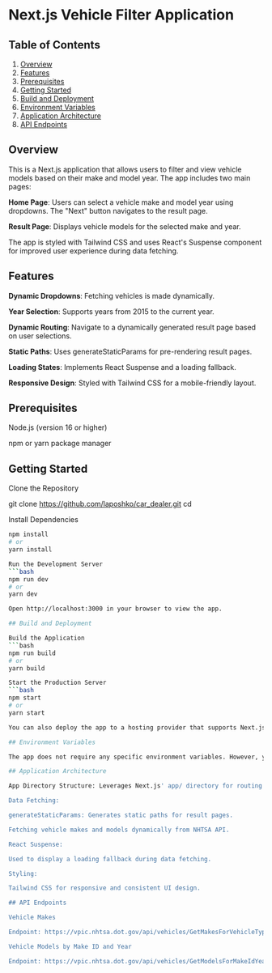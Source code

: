 # Next.js Vehicle Filter Application

 ## Table of Contents
1. [Overview](#overview)
2. [Features](#features)
3. [Prerequisites](#prerequisites)
4. [Getting Started](#getting-started)
5. [Build and Deployment](#build-and-deployment)
6. [Environment Variables](#environment-variables)
7. [Application Architecture](#application-architecture)
8. [API Endpoints](#api-endpoints)

## Overview

This is a Next.js application that allows users to filter and view vehicle models based on their make and model year. The app includes two main pages:

**Home Page**: Users can select a vehicle make and model year using dropdowns. The "Next" button navigates to the result page.

**Result Page**: Displays vehicle models for the selected make and year.

The app is styled with Tailwind CSS and uses React's Suspense component for improved user experience during data fetching.

## Features

**Dynamic Dropdowns**: Fetching vehicles is made dynamically.

**Year Selection**: Supports years from 2015 to the current year.

**Dynamic Routing**: Navigate to a dynamically generated result page based on user selections.

**Static Paths**: Uses generateStaticParams for pre-rendering result pages.

**Loading States**: Implements React Suspense and a loading fallback.

**Responsive Design**: Styled with Tailwind CSS for a mobile-friendly layout.

## Prerequisites

Node.js (version 16 or higher)

npm or yarn package manager

## Getting Started

Clone the Repository

git clone https://github.com/laposhko/car_dealer.git
cd <your-local-path-to-project>

Install Dependencies
```bash
npm install
# or
yarn install

Run the Development Server
```bash
npm run dev
# or
yarn dev

Open http://localhost:3000 in your browser to view the app.

## Build and Deployment

Build the Application
```bash
npm run build
# or
yarn build

Start the Production Server
```bash
npm start
# or
yarn start

You can also deploy the app to a hosting provider that supports Next.js, such as Vercel.

## Environment Variables

The app does not require any specific environment variables. However, you can configure them in a .env.local file if needed.

## Application Architecture

App Directory Structure: Leverages Next.js' app/ directory for routing and server-side rendering.

Data Fetching:

generateStaticParams: Generates static paths for result pages.

Fetching vehicle makes and models dynamically from NHTSA API.

React Suspense:

Used to display a loading fallback during data fetching.

Styling:

Tailwind CSS for responsive and consistent UI design.

## API Endpoints

Vehicle Makes

Endpoint: https://vpic.nhtsa.dot.gov/api/vehicles/GetMakesForVehicleType/car?format=json

Vehicle Models by Make ID and Year

Endpoint: https://vpic.nhtsa.dot.gov/api/vehicles/GetModelsForMakeIdYear/makeId/{makeId}/modelyear/{year}?format=json

